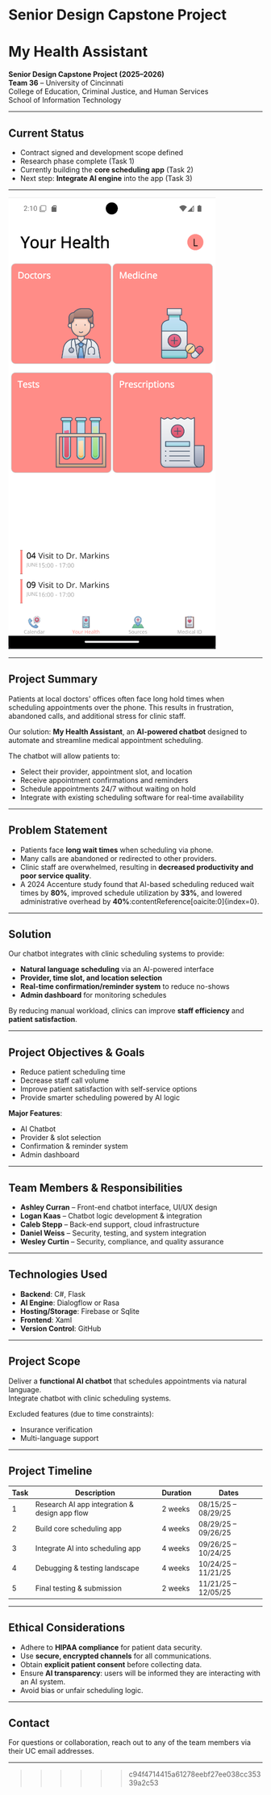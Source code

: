 # Senior Design Capstone Project

# My Health Assistant

**Senior Design Capstone Project (2025–2026)**  
**Team 36** – University of Cincinnati  
College of Education, Criminal Justice, and Human Services  
School of Information Technology  

---

## Current Status
- Contract signed and development scope defined
- Research phase complete (Task 1)
- Currently building the **core scheduling app** (Task 2)
- Next step: **Integrate AI engine** into the app (Task 3)

---

<img src="https://github.com/logankaas/Senior-Design-Capstone-Project/blob/main/senior-capstone-design-one.png" />

---

## Project Summary
Patients at local doctors' offices often face long hold times when scheduling appointments over the phone. This results in frustration, abandoned calls, and additional stress for clinic staff.  

Our solution: **My Health Assistant**, an **AI-powered chatbot** designed to automate and streamline medical appointment scheduling.  

The chatbot will allow patients to:
- Select their provider, appointment slot, and location
- Receive appointment confirmations and reminders
- Schedule appointments 24/7 without waiting on hold
- Integrate with existing scheduling software for real-time availability

---

## Problem Statement
- Patients face **long wait times** when scheduling via phone.  
- Many calls are abandoned or redirected to other providers.  
- Clinic staff are overwhelmed, resulting in **decreased productivity and poor service quality**.  
- A 2024 Accenture study found that AI-based scheduling reduced wait times by **80%**, improved schedule utilization by **33%**, and lowered administrative overhead by **40%**:contentReference[oaicite:0]{index=0}.  

---

## Solution
Our chatbot integrates with clinic scheduling systems to provide:
- **Natural language scheduling** via an AI-powered interface  
- **Provider, time slot, and location selection**  
- **Real-time confirmation/reminder system** to reduce no-shows  
- **Admin dashboard** for monitoring schedules  

By reducing manual workload, clinics can improve **staff efficiency** and **patient satisfaction**.  

---

## Project Objectives & Goals
- Reduce patient scheduling time  
- Decrease staff call volume  
- Improve patient satisfaction with self-service options  
- Provide smarter scheduling powered by AI logic  

**Major Features**:
- AI Chatbot  
- Provider & slot selection  
- Confirmation & reminder system  
- Admin dashboard  

---

## Team Members & Responsibilities
- **Ashley Curran** – Front-end chatbot interface, UI/UX design  
- **Logan Kaas** – Chatbot logic development & integration  
- **Caleb Stepp** – Back-end support, cloud infrastructure  
- **Daniel Weiss** – Security, testing, and system integration  
- **Wesley Curtin** – Security, compliance, and quality assurance  

---

## Technologies Used
- **Backend**: C#, Flask  
- **AI Engine**: Dialogflow or Rasa  
- **Hosting/Storage**: Firebase or Sqlite  
- **Frontend**: Xaml 
- **Version Control**: GitHub  

---

## Project Scope
Deliver a **functional AI chatbot** that schedules appointments via natural language.  
Integrate chatbot with clinic scheduling systems.  

Excluded features (due to time constraints):  
- Insurance verification  
- Multi-language support  

---

## Project Timeline
| Task | Description | Duration | Dates |
|------|-------------|----------|-------|
| 1 | Research AI app integration & design app flow | 2 weeks | 08/15/25 – 08/29/25 |
| 2 | Build core scheduling app | 4 weeks | 08/29/25 – 09/26/25 |
| 3 | Integrate AI into scheduling app | 4 weeks | 09/26/25 – 10/24/25 |
| 4 | Debugging & testing landscape | 4 weeks | 10/24/25 – 11/21/25 |
| 5 | Final testing & submission | 2 weeks | 11/21/25 – 12/05/25 |

---

## Ethical Considerations
- Adhere to **HIPAA compliance** for patient data security.  
- Use **secure, encrypted channels** for all communications.  
- Obtain **explicit patient consent** before collecting data.  
- Ensure **AI transparency**: users will be informed they are interacting with an AI system.  
- Avoid bias or unfair scheduling logic.    

---

## Contact
For questions or collaboration, reach out to any of the team members via their UC email addresses.  

---

>>>>>> c94f4714415a61278eebf27ee038cc35339a2c53
